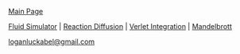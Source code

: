 [Main Page](https://loganabel.github.io/main.html)

[Fluid Simulator](https://loganabel.github.io/Fluid-Simulator-WebGL/main.html) |
[Reaction Diffusion](https://loganabel.github.io/Reaction-Diffusion-WebGL/main.html) |
[Verlet Integration](https://loganabel.github.io/Verlet-Integration/main.html) |
[Mandelbrott](https://loganabel.github.io/mandelbrott/main.html)

loganluckabel@gmail.com
